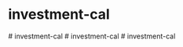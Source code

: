 # investment-cal
#   i n v e s t m e n t - c a l  
 #   i n v e s t m e n t - c a l  
 #   i n v e s t m e n t - c a l  
 